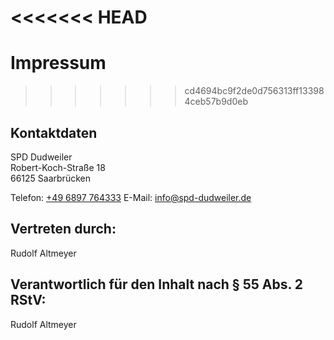 <<<<<<< HEAD
=======
# Impressum

>>>>>>> cd4694bc9f2de0d756313ff133984ceb57b9d0eb
## Kontaktdaten
SPD Dudweiler  
Robert-Koch-Straße 18  
66125 Saarbrücken

Telefon: [+49 6897 764333](tel:+496897764333)
E-Mail: [info@spd-dudweiler.de](mailto:info@spd-dudweiler.de)

## Vertreten durch:
Rudolf Altmeyer

## Verantwortlich für den Inhalt nach § 55 Abs. 2 RStV:
Rudolf Altmeyer
